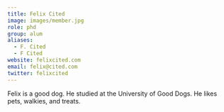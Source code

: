 ```yaml
---
title: Felix Cited
image: images/member.jpg
role: phd
group: alum
aliases:
  - F. Cited
  - F Cited
website: felixcited.com
email: felix@cited.com
twitter: felixcited
---
```


Felix is a good dog.
He studied at the University of Good Dogs.
He likes pets, walkies, and treats.
